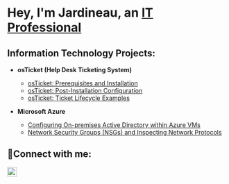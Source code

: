 <h1>Hey, I'm Jardineau, an <a href="https://www.linkedin.com/in/jardineaupierre/">IT Professional</a> </h1></h1>

<h2>Information Technology Projects:</h2>

- <b>osTicket (Help Desk Ticketing System)</b>
  - [osTicket: Prerequisites and Installation](https://github.com/Jardineau/osticket-prereqs)
  - [osTicket: Post-Installation Configuration](https://github.com/Jardineau/post-install-config)
  - [osTicket: Ticket Lifecycle Examples](https://github.com/Jardineau/ticket-lifecycle)

- <b>Microsoft Azure</b>
  - [Configuring On-premises Active Directory within Azure VMs](https://github.com/Jardineau/configure-ad)
  - [Network Security Groups (NSGs) and Inspecting Network Protocols]()

<h2>🤳Connect with me:</h2>


[<img align="left" alt="Josh | LinkedIn" width="22px" src="https://cdn.jsdelivr.net/npm/simple-icons@v3/icons/linkedin.svg" />][linkedin]


[linkedin]: [https://linkedin.com/in/Josh](https://www.linkedin.com/in/jardineaupierre/)
